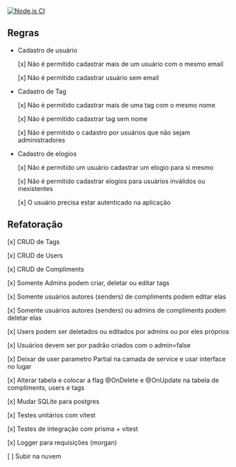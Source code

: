 [![Node.js CI](https://github.com/dan-santos/valoriza/actions/workflows/node.js.yml/badge.svg)](https://github.com/dan-santos/valoriza/actions/workflows/node.js.yml)
## Regras
- Cadastro de usuário

  [x] Não é permitido cadastrar mais de um usuário com o mesmo email

  [x] Não é permitido cadastrar usuário sem email

- Cadastro de Tag
  
  [x] Não é permitido cadastrar mais de uma tag com o mesmo nome

  [x] Não é permitido cadastrar tag sem nome

  [x] Não é permitido o cadastro por usuários que não sejam administradores

- Cadastro de elogios

  [x] Não é permitido um usuário cadastrar um elogio para si mesmo

  [x] Não é permitido cadastrar elogios para usuários inválidos ou inexistentes

  [x] O usuário precisa estar autenticado na aplicação

## Refatoração
  
  [x] CRUD de Tags

  [x] CRUD de Users

  [x] CRUD de Compliments

  [x] Somente Admins podem criar, deletar ou editar tags

  [x] Somente usuários autores (senders) de compliments podem editar elas

  [x] Somente usuários autores (senders) ou admins de compliments podem deletar elas

  [x] Users podem ser deletados ou editados por admins ou por eles próprios

  [x] Usuários devem ser por padrão criados com o admin=false

  [x] Deixar de user parametro Partial<T> na camada de service e usar interface no lugar

  [x] Alterar tabela e colocar a flag @OnDelete e @OnUpdate na tabela de compliments, users e tags

  [x] Mudar SQLite para postgres
  
  [x] Testes unitários com vitest

  [x] Testes de integração com prisma + vitest

  [x] Logger para requisições (morgan)

  [ ] Subir na nuvem
